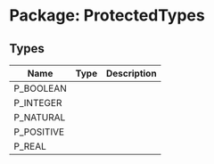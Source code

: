 # Package: ProtectedTypes
## Types
| Name       | Type | Description |
| ---------- | ---- | ----------- |
| P_BOOLEAN  |      |             |
| P_INTEGER  |      |             |
| P_NATURAL  |      |             |
| P_POSITIVE |      |             |
| P_REAL     |      |             |
